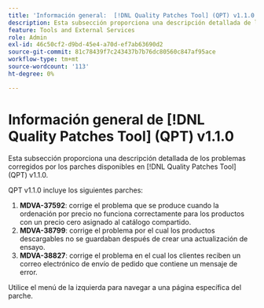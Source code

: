 ```yaml
---
title: 'Información general:  [!DNL Quality Patches Tool] (QPT) v1.1.0'
description: Esta subsección proporciona una descripción detallada de los problemas corregidos por los parches disponibles en  [!DNL Quality Patches Tool] (QPT) v1.1.0.
feature: Tools and External Services
role: Admin
exl-id: 46c50cf2-d9bd-45e4-a70d-ef7ab63690d2
source-git-commit: 81c78439f7c243437b7b76dc80560c847af95ace
workflow-type: tm+mt
source-wordcount: '113'
ht-degree: 0%

---
```


# Información general de [!DNL Quality Patches Tool] (QPT) v1.1.0

Esta subsección proporciona una descripción detallada de los problemas corregidos por los parches disponibles en [!DNL Quality Patches Tool] (QPT) v1.1.0.

QPT v1.1.0 incluye los siguientes parches:

1. **MDVA-37592**: corrige el problema que se produce cuando la ordenación por precio no funciona correctamente para los productos con un precio cero asignado al catálogo compartido.
1. **MDVA-38799**: corrige el problema por el cual los productos descargables no se guardaban después de crear una actualización de ensayo.
1. **MDVA-38827**: corrige el problema en el cual los clientes reciben un correo electrónico de envío de pedido que contiene un mensaje de error.

Utilice el menú de la izquierda para navegar a una página específica del parche.
